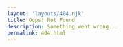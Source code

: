 ```yaml
---
layout: 'layouts/404.njk'
title: Oops! Not Found
description: Something went wrong...
permalink: 404.html
---
```


